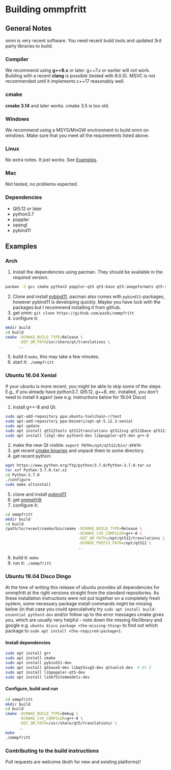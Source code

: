 # Building ommpfritt

## General Notes

omm is very recent software. You need recent build tools and updated 3rd party libraries to build:

### Compiler
We recommend using **g++8.x** or later. g++7.x or earlier will not work.
Building with a recent **clang** is possible (tested with 8.0.0).
MSVC is not recommended until it implements c++17 reasonably well.

### cmake
**cmake 3.14** and later works. cmake 3.5 is too old.

### Windows
We recommend using a MSYS/MinGW environment to build omm on windows. Make sure that you meet all the requirements listed above.

### Linux
No extra notes. It just works. See [Examples](#examples).

### Mac
Not tested, no problems expected.

### Dependencies

-   Qt5.12 or later
-   python3.7
-   poppler
-   opengl
-   pybind11

## Examples

### Arch

1.   Install the dependencies using pacman. They should be available in the required version.

```bash
pacman -S gcc cmake python3 poppler-qt5 qt5-base qt5-imageformats qt5-svg qt5-translations qt5-tools
```

2.   Clone and install [pybind11](github.com/pybind/pybind11). pacman also comes with `pybind11`-packages, however pybind11 is developing quickly. Maybe you have luck with the packages but I recommend installing it from github.
3.   get omm: `git clone https://github.com/pasbi/ommpfritt`
4.   configure it:

```bash
mkdir build
cd build
cmake -DCMAKE_BUILD_TYPE=Release \
      -DQT_QM_PATH/usr/share/qt/translations \
      ..
```

5.   build it `make`, this may take a few minutes.
6.   start it: `./ommpfritt`

### Ubuntu 16.04 Xenial

If your ubuntu is more recent, you might be able to skip some of the steps. E.g., if you already have python3.7, Qt5.12, g++8, etc. installed, you don't need to install it again! (see e.g. instructions below for 19.04 Disco)

1.   install g++-8 and Qt:
```bash
sudo apt-add-repository ppa:ubuntu-toolchain-r/test
sudo apt-add-repository ppa:beineri/opt-qt-5.12.3-xenial
sudo apt update
sudo apt install qt512tools qt512translations qt512svg qt512base qt512imageformats
sudo apt install libgl-dev python3-dev libpoppler-qt5-dev g++-8
```

2.  make the new Qt visible: `export PATH=/opt/qt512/bin/:$PATH`
3.  get recent [cmake binaries](cmake.org/download/) and unpack them to some directory.
4.  get recent python:
```bash
wget https://www.python.org/ftp/python/3.7.0/Python-3.7.0.tar.xz
tar xvf Python-3.7.0.tar.xz
cd Python-3.7.0
./configure
sudo make altinstall
```
5.   clone and install [pybind11](github.com/pybind/pybind11)
6.   get [ommpfritt](github.com/pasbi/ommpfritt)
7.   configure it:
```bash
cd ommpfritt
mkdir build
cd build
/path/to/recent/cmake/bin/cmake -DCMAKE_BUILD_TYPE=Release \
                                -DCMAKE_CXX_COMPILER=g++-8 \
                                -DQT_QM_PATH=/opt/qt512/translations \
                                -DCMAKE_PREFIX_PATH=/opt/qt512 \
                                ..
```
8.   build it: `make`
9.   run it: `./ommpfritt`

### Ubuntu 19.04 Disco Dingo

At the time of writing this release of ubuntu provides all dependencies for
ommpfritt at the right versions straight from the standard repositories.
As these installation instructions were not put together on a completely fresh
system, some necessary package install commands might be missing below (in that case
you could speculatively try `sudo apt install build-essential python3-dev` and/or follow up to the error messages cmake gives you, which are usually very helpful - note down the missing file/library and google e.g. `ubuntu disco package <the-missing-thing>` to find out which package to `sudo apt install <the-required-package>`).

#### Install dependencies

```bash
sudo apt install g++
sudo apt install cmake
sudo apt install pybind11-dev
sudo apt install qtbase5-dev libqt5svg5-dev qttools5-dev  # Qt 5
sudo apt install libpoppler-qt5-dev
sudo apt install libkf5itemmodels-dev
```

#### Configure, build and run

```bash
cd ommpfritt
mkdir build
cd build
cmake -DCMAKE_BUILD_TYPE=Debug \
      -DCMAKE_CXX_COMPILER=g++-8 \
      -DQT_QM_PATH=/usr/share/qt5/translations/ \
      ..
make
./ommpfritt
```

### Contributing to the build instructions

Pull requests are welcome (both for new and existing platforms)!


